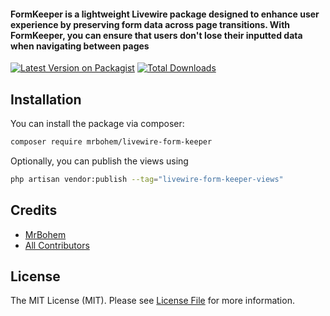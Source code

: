 #### FormKeeper is a lightweight Livewire package designed to enhance user experience by preserving form data across page transitions. With FormKeeper, you can ensure that users don't lose their inputted data when navigating between pages

[![Latest Version on Packagist](https://img.shields.io/packagist/v/mrbohem/livewire-form-keeper.svg?style=flat-square)](https://packagist.org/packages/mrbohem/livewire-form-keeper)
[![Total Downloads](https://img.shields.io/packagist/dt/mrbohem/livewire-form-keeper.svg?style=flat-square)](https://packagist.org/packages/mrbohem/livewire-form-keeper)

## Installation

You can install the package via composer:

```bash
composer require mrbohem/livewire-form-keeper
```

Optionally, you can publish the views using

```bash
php artisan vendor:publish --tag="livewire-form-keeper-views"
```

## Credits

- [MrBohem](https://github.com/MrBohem)
- [All Contributors](../../contributors)

## License

The MIT License (MIT). Please see [License File](LICENSE.md) for more information.
